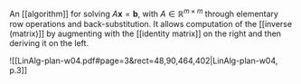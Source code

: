 
An [[algorithm]] for solving $A\mathbf{x}=\mathbf{b}$, with $A\in \mathbb{R}^{m \times m}$ through elementary row operations and back-substitution. It allows computation of the [[inverse (matrix)]] by augmenting with the [[identity matrix]] on the right and then deriving it on the left.


![[LinAlg-plan-w04.pdf#page=3&rect=48,90,464,402|LinAlg-plan-w04, p.3]]
